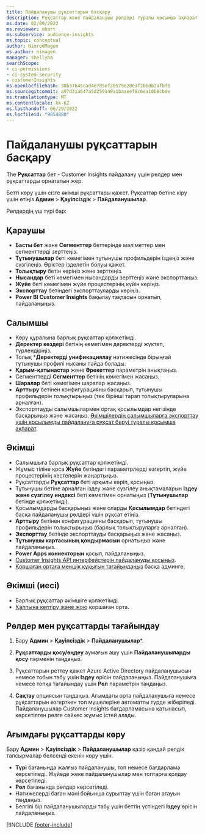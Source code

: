 ```yaml
---
title: Пайдаланушы рұқсаттарын басқару
description: Рұқсаттар және пайдаланушы рөлдері туралы қосымша ақпарат.
ms.date: 02/09/2022
ms.reviewer: mhart
ms.subservice: audience-insights
ms.topic: conceptual
author: NimrodMagen
ms.author: nimagen
manager: shellyha
searchScope:
- ci-permissions
- ci-system-security
- customerInsights
ms.openlocfilehash: 30b37645cad4e795ef20579e20e3f2bbdb2afbf6
ms.sourcegitcommit: a97d31a647a5d259140a1baaeef8c6ea10b8cbde
ms.translationtype: MT
ms.contentlocale: kk-KZ
ms.lasthandoff: 06/29/2022
ms.locfileid: "9054880"
---
```

# <a name="manage-user-permissions"></a>Пайдаланушы рұқсаттарын басқару

The **Рұқсаттар** бет - Customer Insights пайдалану үшін рөлдер мен рұқсаттарды орнататын жер.

Бетті көру үшін сізге әкімші рұқсаттары қажет. Рұқсаттар бетіне кіру үшін өтіңіз **Админ** > **Қауіпсіздік** > **Пайдаланушылар**.

Рөлдердің үш түрі бар:

## <a name="viewer"></a>Қараушы

- **Басты бет** және **Сегменттер** беттерінде мәліметтер мен сегменттерді зерттеңіз.
- **Тұтынушылар** беті көмегімен тұтынушы профильдерін іздеңіз және сүзгілеңіз. Өрістер ізделетін болуы қажет.
- **Толықтыру** бетін көріңіз және зерттеңіз.
- **Нысандар** беті көмегімен нысандарды зерттеңіз және экспорттаңыз.
- **Жүйе** беті көмегімен жүйе процестерінің күйін көріңіз.
- **Экспорттау** бетіндегі экспорттауларды көріңіз.
- **Power BI Customer Insights** бақылау тақтасын орнатып, пайдаланыңыз.

## <a name="contributor"></a>Салымшы

- Көру құралына барлық рұқсаттар қолжетімді.
- **Деректер көздері** бетінің көмегімен деректерді жүктеп, түрлендіріңіз.
- Толық ***Деректерді унификациялау** нәтижесінде бірыңғай тұтынушы профилі нысаны пайда болады.
- **Қарым-қатынастар** және **Әрекеттер** параметрін анықтаңыз.
- Сегменттерді **Сегменттер** бетінің көмегімен жасаңыз.
- **Шаралар** беті көмегімен шаралар жасаңыз.
- **Арттыру** бетінен конфигурацияны басқарып, тұтынушы профильдерін толықтырыңыз (тек бірінші тарап толықтыруларына арналған).
- Экспорттауды салымшылармен ортақ қосылымдар негізінде басқарыңыз және жасаңыз. [Әкімшілердің салымшыларға экспорттау үшін қосылымды пайдалануға рұқсат беруі туралы қосымша ақпарат](connections.md#allow-contributors-to-use-a-connection-for-exports).

## <a name="admin"></a>Әкімші

- Салымшыға барлық рұқсаттар қолжетімді.
- Жұмыс тіліне қоса **Жүйе** бетіндегі параметрлерді өзгертіп, жүйе процестерінің кестелерін жаңартыңыз.
- Рұқсаттарды **Рұқсаттар** беті арқылы көріп, қосыңыз.
- Тұтынушы бетіне арналған іздеу және сүзгілеу анықтамаларын **Іздеу және сүзгілеу индексі** беті көмегімен орнатыңыз (**Тұтынушылар** бетінде қолжетімді).
- Қосылымдарды басқарыңыз және оларды **Қосылымдар** бетіндегі басқа пайдаланушы рөлдері үшін рұқсат етіңіз.
- **Арттыру** бетінен конфигурацияны басқарып, тұтынушы профильдерін толықтырыңыз (барлық толықтыруларға арналған).
- **Экспорттау** бетінде экспорттауды басқарыңыз және жасаңыз.
- **Тұтынушы картасының қондырмасын** орнатыңыз және пайдаланыңыз.
- **Power Apps коннекторын** қосып, пайдаланыңыз.
- [Customer Insights API интерфейстерін пайдалануды қосыңыз](apis.md).
- [Қоршаған ортаға меншік құқығын тағайындаңыз](manage-environments.md#change-the-owner-of-an-environment) басқа админге.

## <a name="admin-owner"></a>Әкімші (иесі)

- Барлық рұқсаттар әкімшіге қолжетімді.
- [Қалпына келтіру және жою](manage-environments.md#reset-an-existing-environment-preview) қоршаған орта.

## <a name="assign-roles-and-permissions"></a>Рөлдер мен рұқсаттарды тағайындау

1. Бару **Админ** > **Қауіпсіздік** > **Пайдаланушылар***.

1. **Рұқсаттарды қосу/өңдеу** аумағын ашу үшін **Пайдаланушыларды қосу** пәрменін таңдаңыз.

1. Рұқсаттарын реттеу қажет Azure Active Directory пайдаланушысын немесе тобын табу үшін **Іздеу** өрісін пайдаланыңыз. Пайдаланушыға немесе топқа тағайындау үшін **Рөл** параметрін таңдаңыз.

1. **Сақтау** опциясын таңдаңыз. Ағымдағы орта пайдаланушыға немесе рұқсаттарын өзгерткен топ мүшелеріне автоматты түрде жіберіледі. Пайдаланушылар Customer Insights бағдарламасына қатынасып, көрсетілген рөлге сәйкес жұмыс істей алады.

## <a name="view-current-permissions"></a>Ағымдағы рұқсаттарды көру

Бару **Админ** > **Қауіпсіздік** > **Пайдаланушылар** қазір қандай рөлдік тапсырмалар белсенді екенін көру үшін.

- **Түрі** бағанында жалғыз пайдаланушы, топ немесе бағдарлама көрсетіледі. Жүйеде жеке пайдаланушылар мен топтарға қолдау көрсетіледі.
- **Рөл** бағанында рөлдер көрсетіледі.
- Нәтижелерді баған мәні бойынша сұрыптау үшін баған атауын таңдаңыз.
- Белгілі бір пайдаланушыларды табу үшін беттің үстіндегі **Іздеу** өрісін пайдаланыңыз.


[!INCLUDE [footer-include](includes/footer-banner.md)]
